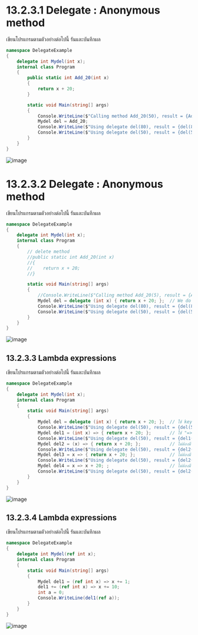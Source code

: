 # 13.2.3.1 Delegate : Anonymous method
 

เขียนโปรแกรมตามตัวอย่างต่อไปนี้ รันและบันทึกผล

```cs
namespace DelegateExample
{
    delegate int Mydel(int x);
    internal class Program
    {
        public static int Add_20(int x)
        { 
            return x + 20;
        }

        static void Main(string[] args)
        {
            Console.WriteLine($"Calling method Add_20(50), result = {Add_20(50)}");
            Mydel del = Add_20;
            Console.WriteLine($"Using delegate del(80), result = {del(80)}");
            Console.WriteLine($"Using delegate del(50), result = {del(50)}");
        }
    }
}
```
![image](https://user-images.githubusercontent.com/115066261/236119675-9da12dd3-cd07-486a-a6dc-3d8c6f550bee.png)

# 13.2.3.2 Delegate : Anonymous method


เขียนโปรแกรมตามตัวอย่างต่อไปนี้ รันและบันทึกผล

```cs
namespace DelegateExample
{
    delegate int Mydel(int x);
    internal class Program
    {
        // delete method
        //public static int Add_20(int x)
        //{ 
        //    return x + 20;
        //}

        static void Main(string[] args)
        {
            //Console.WriteLine($"Calling method Add_20(5), result = {Add_20(5)}"); // cannot call Add_20(int x)
            Mydel del = delegate (int x) { return x + 20; };  // We do not need method name "Add_20(int x)"
            Console.WriteLine($"Using delegate del(80), result = {del(80)}");
            Console.WriteLine($"Using delegate del(50), result = {del(50)}");
        }
    }
} 
```
![image](https://user-images.githubusercontent.com/115066261/236119738-3115e3da-5270-4a81-8e9b-e666bec9d76f.png)

## 13.2.3.3 Lambda expressions


เขียนโปรแกรมตามตัวอย่างต่อไปนี้ รันและบันทึกผล

```cs
namespace DelegateExample
{
    delegate int Mydel(int x);
    internal class Program
    {
        static void Main(string[] args)
        {
            Mydel del = delegate (int x) { return x + 20; };  // ใช้ keyword "delegate" แทนชื่อ method 
            Console.WriteLine($"Using delegate del(50), result = {del(50)}");
            Mydel del1 = (int x) => { return x + 20; };       // ใช้ "=>" แทน "delegate" keyword โดยแทรกระหว่าง () และ {}  
            Console.WriteLine($"Using delegate del(50), result = {del1(50)}");
            Mydel del2 = (x) => { return x + 20; };           // ไม่ต้องมี return type ใน () เนื่องจากมีแล้วในการประกาศ delegate
            Console.WriteLine($"Using delegate del(50), result = {del2(50)}");
            Mydel del3 = x => { return x + 20; };             // ไม่ต้องมี () 
            Console.WriteLine($"Using delegate del(50), result = {del2(50)}");
            Mydel del4 = x => x + 20; ;                       // ไม่ต้องมี {} และ keyword "return" 
            Console.WriteLine($"Using delegate del(50), result = {del2(50)}");
        }
    }
}
```
![image](https://user-images.githubusercontent.com/115066261/236119807-b12d6712-d3de-451d-9fe8-30d0b457ada9.png)

## 13.2.3.4 Lambda expressions


เขียนโปรแกรมตามตัวอย่างต่อไปนี้ รันและบันทึกผล

```cs
namespace DelegateExample
{
    delegate int Mydel(ref int x);
    internal class Program
    {
        static void Main(string[] args)
        {
            Mydel del1 = (ref int x) => x += 1;
            del1 += (ref int x) => x += 10;
            int a = 0;
            Console.WriteLine(del1(ref a));
        }
    }
}
```
![image](https://user-images.githubusercontent.com/115066261/236119862-dd8236f9-3b5b-4cd3-aa7d-0beea58a2626.png)
